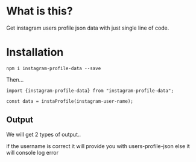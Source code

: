 # What is this?

Get instagram users profile json data with just single line of code.

# Installation

`npm i instagram-profile-data --save`

Then...

```
import {instagram-profile-data} from "instagram-profile-data";

const data = instaProfile(instagram-user-name);

```

## Output

We will get 2 types of output..

if the username is correct it will provide you with users-profile-json 
else it will console log error

